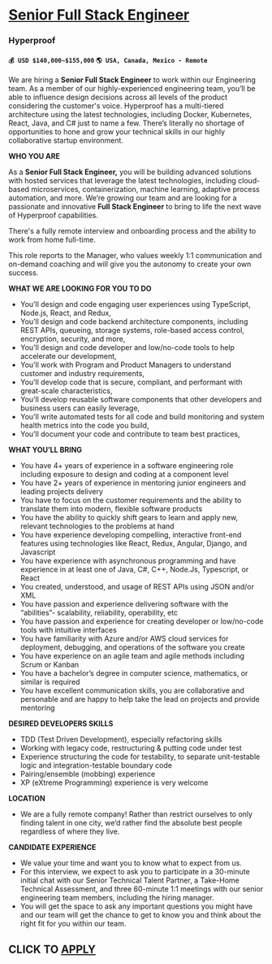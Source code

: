 # [Senior Full Stack Engineer](https://www.remotewlb.com/apply/senior-full-stack-engineer-111024)  
### Hyperproof  
#### `💰 USD $140,000~$155,000` `🌎 USA, Canada, Mexico - Remote`  

We are hiring a **Senior Full Stack Engineer** to work within our Engineering team. As a member of our highly-experienced engineering team, you’ll be able to influence design decisions across all levels of the product considering the customer's voice. Hyperproof has a multi-tiered architecture using the latest technologies, including Docker, Kubernetes, React, Java, and C# just to name a few. There’s literally no shortage of opportunities to hone and grow your technical skills in our highly collaborative startup environment.

**WHO YOU ARE**

As a **Senior Full Stack Engineer,** you will be building advanced solutions with hosted services that leverage the latest technologies, including cloud-based microservices, containerization, machine learning, adaptive process automation, and more. We’re growing our team and are looking for a passionate and innovative **Full Stack Engineer** to bring to life the next wave of Hyperproof capabilities.

There's a fully remote interview and onboarding process and the ability to work from home full-time.

This role reports to the Manager, who values weekly 1:1 communication and on-demand coaching and will give you the autonomy to create your own success.

**WHAT WE ARE LOOKING FOR YOU TO DO**

  * You’ll design and code engaging user experiences using TypeScript, Node.js, React, and Redux,
  * You’ll design and code backend architecture components, including REST APIs, queueing, storage systems, role-based access control, encryption, security, and more,
  * You’ll design and code developer and low/no-code tools to help accelerate our development,
  * You’ll work with Program and Product Managers to understand customer and industry requirements,
  * You’ll develop code that is secure, compliant, and performant with great-scale characteristics,
  * You’ll develop reusable software components that other developers and business users can easily leverage,
  * You’ll write automated tests for all code and build monitoring and system health metrics into the code you build,
  * You’ll document your code and contribute to team best practices,

**WHAT YOU’LL BRING**

  * You have 4+ years of experience in a software engineering role including exposure to design and coding at a component level
  * You have 2+ years of experience in mentoring junior engineers and leading projects delivery
  * You have to focus on the customer requirements and the ability to translate them into modern, flexible software products
  * You have the ability to quickly shift gears to learn and apply new, relevant technologies to the problems at hand
  * You have experience developing compelling, interactive front-end features using technologies like React, Redux, Angular, Django, and Javascript
  * You have experience with asynchronous programming and have experience in at least one of Java, C#, C++, Node.Js, Typescript, or React
  * You created, understood, and usage of REST APIs using JSON and/or XML
  * You have passion and experience delivering software with the “abilities”- scalability, reliability, operability, etc
  * You have passion and experience for creating developer or low/no-code tools with intuitive interfaces
  * You have familiarity with Azure and/or AWS cloud services for deployment, debugging, and operations of the software you create
  * You have experience on an agile team and agile methods including Scrum or Kanban
  * You have a bachelor’s degree in computer science, mathematics, or similar is required
  * You have excellent communication skills, you are collaborative and personable and are happy to help take the lead on projects and provide mentoring

**DESIRED DEVELOPERS SKILLS**

  * TDD (Test Driven Development), especially refactoring skills 
  * Working with legacy code, restructuring & putting code under test 
  * Experience structuring the code for testability, to separate unit-testable logic and integration-testable boundary code
  * Pairing/ensemble (mobbing) experience 
  * XP (eXtreme Programming) experience is very welcome

**LOCATION**

  * We are a fully remote company! Rather than restrict ourselves to only finding talent in one city, we’d rather find the absolute best people regardless of where they live. 

**CANDIDATE EXPERIENCE**

  * We value your time and want you to know what to expect from us.
  * For this interview, we expect to ask you to participate in a 30-minute initial chat with our Senior Technical Talent Partner, a Take-Home Technical Assessment, and three 60-minute 1:1 meetings with our senior engineering team members, including the hiring manager.
  * You will get the space to ask any important questions you might have and our team will get the chance to get to know you and think about the right fit for you within our team.

  
## CLICK TO [APPLY](https://www.remotewlb.com/apply/senior-full-stack-engineer-111024)


